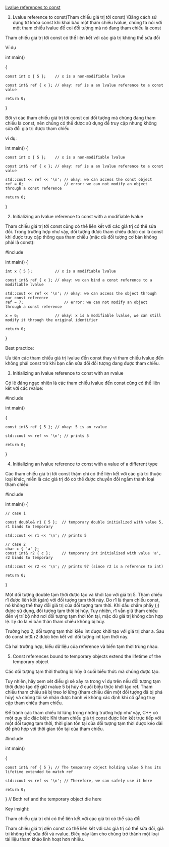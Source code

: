 [Lvalue references to const](https://www.learncpp.com/cpp-tutorial/lvalue-references-to-const/)

1. Lvalue reference to const(Tham chiếu giá trị tới const)
\Bằng cách sử dụng từ khóa const khi khai báo một tham chiếu lvalue, chúng ta nói với một tham chiếu lvalue để coi đối tượng mà nó đang tham chiếu là const

Tham chiếu giá trị tới const có thể liên kết với các giá trị không thể sửa đổi

Ví dụ

int main()

{

    const int x { 5 };    // x is a non-modifiable lvalue
    
    const int& ref { x }; // okay: ref is a an lvalue reference to a const value

    return 0;
}

Bởi vì các tham chiếu giá trị tới const coi đối tượng mà chúng đang tham chiếu là const, nên chúng có thể được sử dụng để truy cập nhưng không sửa đổi giá trị được tham chiếu

ví dụ:


int main()
{

    const int x { 5 };    // x is a non-modifiable lvalue
    
    const int& ref { x }; // okay: ref is a an lvalue reference to a const value

    std::cout << ref << '\n'; // okay: we can access the const object
    ref = 6;                  // error: we can not modify an object through a const reference

    return 0;
}

2. Initializing an lvalue reference to const with a modifiable lvalue

Tham chiếu giá trị tới const cũng có thể liên kết với các giá trị có thể sửa đổi. Trong trường hợp như vậy, đối tượng được tham chiếu được coi là const khi được truy cập thông qua tham chiếu (mặc dù đối tượng cơ bản không phải là const):

#include <iostream>

int main()
{

    int x { 5 };          // x is a modifiable lvalue
    
    const int& ref { x }; // okay: we can bind a const reference to a modifiable lvalue

    std::cout << ref << '\n'; // okay: we can access the object through our const reference
    ref = 7;                  // error: we can not modify an object through a const reference

    x = 6;                // okay: x is a modifiable lvalue, we can still modify it through the original identifier

    return 0;
}

Best practice:

Ưu tiên các tham chiếu giá trị lvalue đến const thay vì tham chiếu lvalue đến không phải const trừ khi bạn cần sửa đổi đối tượng đang được tham chiếu.

3. Initializing an lvalue reference to const with an rvalue

Có lẽ đáng ngạc nhiên là các tham chiếu lvalue đến const cũng có thể liên kết với các rvalue:

#include <iostream>

int main()

{

    const int& ref { 5 }; // okay: 5 is an rvalue

    std::cout << ref << '\n'; // prints 5

    return 0;
}

4. Initializing an lvalue reference to const with a value of a different type

Các tham chiếu giá trị tới const thậm chí có thể liên kết với các giá trị thuộc loại khác, miễn là các giá trị đó có thể được chuyển đổi ngầm thành loại tham chiếu:

#include <iostream>

int main()
{

    // case 1
    
    const double& r1 { 5 };  // temporary double initialized with value 5, r1 binds to temporary

    std::cout << r1 << '\n'; // prints 5

    // case 2
    char c { 'a' };
    const int& r2 { c };     // temporary int initialized with value 'a', r2 binds to temporary

    std::cout << r2 << '\n'; // prints 97 (since r2 is a reference to int)

    return 0;
}

Một đối tượng double tạm thời được tạo và khởi tạo với giá trị 5.
Tham chiếu r1 được liên kết (gán) với đối tượng tạm thời này.
Do r1 là tham chiếu const, nó không thể thay đổi giá trị của đối tượng tạm thời.
Khi dấu chấm phẩy (;) được sử dụng, đối tượng tạm thời bị hủy. Tuy nhiên, r1 vẫn giữ tham chiếu đến vị trí bộ nhớ nơi đối tượng tạm thời tồn tại, mặc dù giá trị không còn hợp lệ. Lý do là vì bản thân tham chiếu không bị hủy.

Trường hợp 2, đối tượng tạm thời kiểu int được khởi tạo với giá trị char a. Sau đó const int& r2 được liên kết với đối tượng int tạm thời này.

Cả hai trường hợp, kiểu dữ liệu của reference và biến tạm thời trùng nhau.

5. Const references bound to temporary objects extend the lifetime of the temporary object

Các đối tượng tạm thời thường bị hủy ở cuối biểu thức mà chúng được tạo.

Tuy nhiên, hãy xem xét điều gì sẽ xảy ra trong ví dụ trên nếu đối tượng tạm thời được tạo để giữ rvalue 5 bị hủy ở cuối biểu thức khởi tạo ref. Tham chiếu tham chiếu sẽ bị treo lơ lửng (tham chiếu đến một đối tượng đã bị phá hủy) và chúng tôi sẽ nhận được hành vi không xác định khi cố gắng truy cập tham chiếu tham chiếu.

Để tránh các tham chiếu lơ lửng trong những trường hợp như vậy, C++ có một quy tắc đặc biệt: Khi tham chiếu giá trị const được liên kết trực tiếp với một đối tượng tạm thời, thời gian tồn tại của đối tượng tạm thời được kéo dài để phù hợp với thời gian tồn tại của tham chiếu.

#include <iostream>

int main()

{

    const int& ref { 5 }; // The temporary object holding value 5 has its lifetime extended to match ref

    std::cout << ref << '\n'; // Therefore, we can safely use it here

    return 0;
    
} // Both ref and the temporary object die here

Key insight:

Tham chiếu giá trị chỉ có thể liên kết với các giá trị có thể sửa đổi

Tham chiếu giá trị đến const có thể liên kết với các giá trị có thể sửa đổi, giá trị không thể sửa đổi và rvalue. Điều này làm cho chúng trở thành một loại tài liệu tham khảo linh hoạt hơn nhiều.

